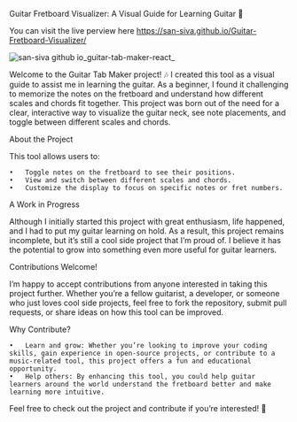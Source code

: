 Guitar Fretboard Visualizer: A Visual Guide for Learning Guitar 🎸

You can visit the live perview here https://san-siva.github.io/Guitar-Fretboard-Visualizer/



![san-siva github io_guitar-tab-maker-react_](https://github.com/user-attachments/assets/46989fa3-61f1-4488-859b-a392e591ead6)


Welcome to the Guitar Tab Maker project! 🎶 I created this tool as a visual guide to assist me in learning the guitar. As a beginner, I found it challenging to memorize the notes on the fretboard and understand how different scales and chords fit together. This project was born out of the need for a clear, interactive way to visualize the guitar neck, see note placements, and toggle between different scales and chords.

About the Project

This tool allows users to:

	•	Toggle notes on the fretboard to see their positions.
	•	View and switch between different scales and chords.
	•	Customize the display to focus on specific notes or fret numbers.

A Work in Progress

Although I initially started this project with great enthusiasm, life happened, and I had to put my guitar learning on hold. As a result, this project remains incomplete, but it’s still a cool side project that I’m proud of. I believe it has the potential to grow into something even more useful for guitar learners.

Contributions Welcome!

I’m happy to accept contributions from anyone interested in taking this project further. Whether you’re a fellow guitarist, a developer, or someone who just loves cool side projects, feel free to fork the repository, submit pull requests, or share ideas on how this tool can be improved.

Why Contribute?

	•	Learn and grow: Whether you’re looking to improve your coding skills, gain experience in open-source projects, or contribute to a music-related tool, this project offers a fun and educational opportunity.
	•	Help others: By enhancing this tool, you could help guitar learners around the world understand the fretboard better and make learning more intuitive.

Feel free to check out the project and contribute if you’re interested! 🎸
